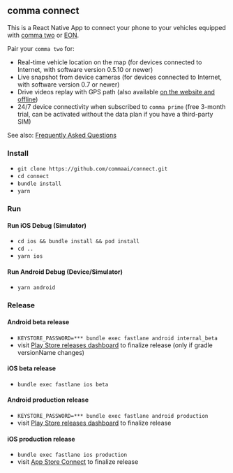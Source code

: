 ## comma connect

This is a React Native App to connect your phone to your vehicles equipped with [comma two](https://comma.ai/shop/products/comma-two-devkit) or [EON](https://comma.ai/shop/products/eon-gold-dashcam-devkit).

Pair your `comma two` for:

- Real-time vehicle location on the map (for devices connected to Internet, with software version 0.5.10 or newer)
- Live snapshot from device cameras (for devices connected to Internet, with software version 0.7 or newer)
- Drive videos replay with GPS path (also available [on the website and offline](https://github.com/commaai/openpilot/tree/master/tools#replay-driving-data))
- 24/7 device connectivity when subscribed to `comma prime` (free 3-month trial, can be activated without the data plan if you have a third-party SIM)

See also: [Frequently Asked Questions](https://comma.ai/faq)

### Install
- `git clone https://github.com/commaai/connect.git`
- `cd connect`
- `bundle install`
- `yarn`

### Run

#### Run iOS Debug (Simulator)
- `cd ios && bundle install && pod install`
- `cd ..`
- `yarn ios`

#### Run Android Debug (Device/Simulator)
- `yarn android`

### Release

#### Android beta release
- `KEYSTORE_PASSWORD=*** bundle exec fastlane android internal_beta`
- visit [Play Store releases dashboard](https://play.google.com/apps/publish/) to finalize release (only if gradle versionName changes)

#### iOS beta release
- `bundle exec fastlane ios beta`

#### Android production release
- `KEYSTORE_PASSWORD=*** bundle exec fastlane android production`
- visit [Play Store releases dashboard](https://play.google.com/apps/publish/) to finalize release

#### iOS production release
- `bundle exec fastlane ios production`
- visit [App Store Connect](https://appstoreconnect.apple.com/) to finalize release
